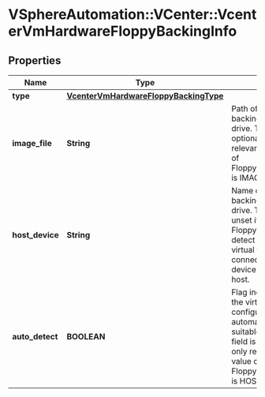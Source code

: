 # VSphereAutomation::VCenter::VcenterVmHardwareFloppyBackingInfo

## Properties
Name | Type | Description | Notes
------------ | ------------- | ------------- | -------------
**type** | [**VcenterVmHardwareFloppyBackingType**](VcenterVmHardwareFloppyBackingType.md) |  | [optional] 
**image_file** | **String** | Path of the image file backing the virtual floppy drive. This field is optional and it is only relevant when the value of Floppy.BackingInfo.type is IMAGE_FILE. | [optional] 
**host_device** | **String** | Name of the host device backing the virtual floppy drive.    This field will be unset if Floppy.BackingInfo.auto-detect is true and the virtual floppy drive is not connected or no suitable device is available on the host. | [optional] 
**auto_detect** | **BOOLEAN** | Flag indicating whether the virtual floppy drive is configured to automatically detect a suitable host device. This field is optional and it is only relevant when the value of Floppy.BackingInfo.type is HOST_DEVICE. | [optional] 


